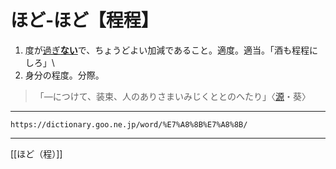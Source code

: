 # ほど‐ほど【程程】

1. 度が[過ぎ**ない**](すぎる（過ぎる）)で、ちょうどよい加減であること。適度。適当。「酒も程程にしろ」\
2. 身分の程度。分際。
>「―につけて、装束、人のありさまいみじくととのへたり」〈[源](https://dictionary.goo.ne.jp/word/%E6%BA%90%E6%B0%8F%E7%89%A9%E8%AA%9E/#jn-69890)・葵〉

---
`https://dictionary.goo.ne.jp/word/%E7%A8%8B%E7%A8%8B/`

---
[[ほど（程）]]